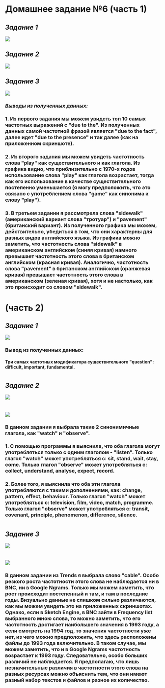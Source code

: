 # Домашнее задание №6 (часть 1)
## _Задание 1_
![](https://github.com/kamarovaendzhe/hw6/blob/master/Снимок1.PNG)
## _Задание 2_
![](https://github.com/kamarovaendzhe/hw6/blob/master/Снимок%202.PNG)
## _Задание 3_
![](https://github.com/kamarovaendzhe/hw6/blob/master/Снимок3.PNG)
### _Выводы из полученных данных:_
### 1. Из первого задания мы можем увидеть топ 10 самых частотных выражений с "due to the". Из полученных данных самой частотной фразой является "due to the fact", далее идет "due to the presence" и так далее (как на приложенном скриншоте).
### 2. Из второго задания мы можем увидеть частотность слова "play" как существительного и как глагола. Из графика видно, что приблизительно с 1970-х годов использование слова "play" как глагола возрастает, тогда как его использование в качестве существительного постепенно уменьшается (я могу предположить, что это связано с употреблением слова "game" как синонима к слову "play").
### 3. В третьем задании я рассмотрела слова "sidewalk"(американский вариант слова "тротуар") и "pavement" (британский вариант). Из полученного графика мы можем, действительно, убедиться в том, что они характерны для разных видов английского языка. Из графика можно заметить, что частотность слова "sidewalk" в американском английском (синяя кривая) намного превышает частотность этого слова в британском английском (красная кривая). Аналогично, частотность слова "pavement" в британском английском (оранжевая кривая) превышает частотность этого слова в американском (зеленая кривая), хотя и не настолько, как это происходит со словом "sidewalk".
#
# (часть 2)
## _Задание 1_
![](https://github.com/kamarovaendzhe/hw6/blob/master/Снимок4.png)
### Вывод из полученных данных: 
#### Три самых частотных модификатора существительного "question": difficult, important, fundamental.
#
## _Задание 2_
![](https://github.com/kamarovaendzhe/hw6/blob/master/Снимок5.PNG)
#
![](https://github.com/kamarovaendzhe/hw6/blob/master/Снимок6.PNG)
### В данном задании я выбрала такие 2 синонимичные глагола, как "watch" и "observe". 
### 1. С помощью программы я выяснила, что оба глагола могут употребляться только с одним глаголом - "listen". Только глагол "watch" может употребляться с: sit, stand, wait, stay, come. Только глагол "observe" может употребляться с: collect, understand, analyse, expect, record.
### 2. Более того, я выяснила что оба эти глагола употребляются с такими дополнениями, как: change, pattern, effect, behaviour. Только глагол "watch" может употребляться с: television, film, video, match, programme. Только глагол "observe" может употребляться с: transit, covenant, principle, phenomenon, difference, silence. 
#
## _Задание 3_
![](https://github.com/kamarovaendzhe/hw6/blob/master/Снимок8.png)
#
![](https://github.com/kamarovaendzhe/hw6/blob/master/Снимок7.PNG)
### В данном задании из Trends я выбрала слово "cable". Особо резкого роста частотности этого слова не наблюдается ни в BNC, ни в Google Ngrams. Только мы можем заметить, что рост происходит постепенный и там, и там в последние годы. Визуально данные не слишком сильно различаются, как мы можем увидеть это на приложенных скриншотах. Однако, если в Sketch Engine, в BNC зайти в Frequency list выбранного мною слова, то можно заметить, что его частотность достигает наибольшего значения в 1993 году, а если смотреть на 1994 год, то значения частотности уже нет, из чего можно предположить, что здесь расположены файлы до 1993 года включительно. В таком случае, мы можем заметить, что и в Google Ngrams частотность возрастает к 1993 году. Следовательно, особо больших различий не наблюдается. Я предполагаю, что лишь незначительные различия в частотности этого слова на разных ресурсах можно объяснить тем, что они имеют разный набор текстов и файлов и разное их количество.

